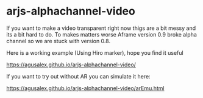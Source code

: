 # arjs-alphachannel-video
If you want to make a video transparent right now thigs are a bit messy and its a bit hard to do. To makes matters worse Aframe version 0.9 broke alpha channel so we are stuck with version 0.8.

Here is a working example (Using Hiro marker), hope you find it useful

https://agusalex.github.io/arjs-alphachannel-video/

If you want to try out without AR you can simulate it here:

https://agusalex.github.io/arjs-alphachannel-video/arEmu.html

